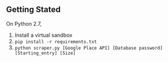 ## Getting Stated
On Python 2.7,
1. Install a virtual sandbox
2. `pip install -r requirements.txt`
3. `python scraper.py [Google Place API] [Database password] [Starting_entry] [Size]`
